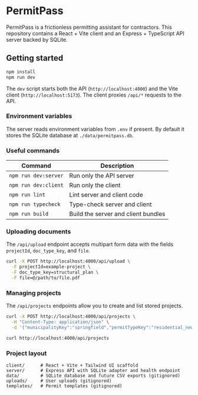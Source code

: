 # PermitPass

PermitPass is a frictionless permitting assistant for contractors. This repository contains a React + Vite client and an Express + TypeScript API server backed by SQLite.

## Getting started

```bash
npm install
npm run dev
```

The `dev` script starts both the API (`http://localhost:4000`) and the Vite client (`http://localhost:5173`). The client proxies `/api/*` requests to the API.

### Environment variables

The server reads environment variables from `.env` if present. By default it stores the SQLite database at `./data/permitpass.db`.

### Useful commands

| Command | Description |
| --- | --- |
| `npm run dev:server` | Run only the API server |
| `npm run dev:client` | Run only the client |
| `npm run lint` | Lint server and client code |
| `npm run typecheck` | Type-check server and client |
| `npm run build` | Build the server and client bundles |

### Uploading documents

The `/api/upload` endpoint accepts multipart form data with the fields `projectId`, `doc_type_key`, and `file`.

```bash
curl -X POST http://localhost:4000/api/upload \
  -F projectId=example-project \
  -F doc_type_key=structural_plan \
  -F file=@/path/to/file.pdf
```

### Managing projects

The `/api/projects` endpoints allow you to create and list stored projects.

```bash
curl -X POST http://localhost:4000/api/projects \
  -H "Content-Type: application/json" \
  -d '{"municipalityKey":"springfield","permitTypeKey":"residential_new","displayName":"Evergreen Terrace"}'
```

```bash
curl http://localhost:4000/api/projects
```

### Project layout

```
client/      # React + Vite + Tailwind UI scaffold
server/      # Express API with SQLite adapter and health endpoint
data/        # SQLite database and future CSV exports (gitignored)
uploads/     # User uploads (gitignored)
templates/   # Permit templates (gitignored)
```

